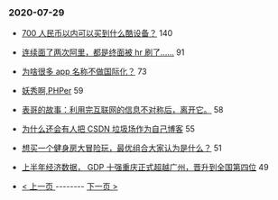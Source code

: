 ### 2020-07-29 
- [700 人民币以内可以买到什么酷设备？](https://www.v2ex.com/t/693962) 140
- [连续面了两次阿里，都是终面被 hr 刷了……](https://www.v2ex.com/t/693971) 91
- [为啥很多 app 名称不做国际化？](https://www.v2ex.com/t/693875) 73
- [妖秀啊,PHPer](https://www.v2ex.com/t/693960) 59
- [表哥的故事：利用完互联网的信息不对称后，离开它。](https://www.v2ex.com/t/693992) 58
- [为什么还会有人把 CSDN 垃圾场作为自己博客](https://www.v2ex.com/t/693968) 55
- [想买一个健身房大冒险玩，最优组合大家认为是什么？](https://www.v2ex.com/t/693913) 51
- [上半年经济数据， GDP 十强重庆正式超越广州，晋升到全国第四位](https://www.v2ex.com/t/693928) 49 

- [ < 上一页 ](https://github.com/able8/v2ex-hot-record/blob/master/2020-07-28.md) -------- [ 下一页 > ](https://github.com/able8/v2ex-hot-record/blob/master/2020-07-30.md)